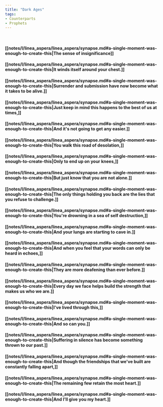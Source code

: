 ```yaml
---
title: "Dark Ages"
tags:
- Counterparts
- Prophets
---
```

&nbsp;
#### [[notes/l/linea_aspera/linea_aspera/synapse.md#a-single-moment-was-enough-to-create-this|The sense of insignificance]]
#### [[notes/l/linea_aspera/linea_aspera/synapse.md#a-single-moment-was-enough-to-create-this|It winds itself around your chest.]]
#### [[notes/l/linea_aspera/linea_aspera/synapse.md#a-single-moment-was-enough-to-create-this|Surrender and submission have now become what it takes to be alive.]]
#### [[notes/l/linea_aspera/linea_aspera/synapse.md#a-single-moment-was-enough-to-create-this|Just keep in mind this happens to the best of us at times,]]
#### [[notes/l/linea_aspera/linea_aspera/synapse.md#a-single-moment-was-enough-to-create-this|And it's not going to get any easier.]]
#### [[notes/l/linea_aspera/linea_aspera/synapse.md#a-single-moment-was-enough-to-create-this|You walk this road of desolation,]]
#### [[notes/l/linea_aspera/linea_aspera/synapse.md#a-single-moment-was-enough-to-create-this|Only to end up on your knees,]]
#### [[notes/l/linea_aspera/linea_aspera/synapse.md#a-single-moment-was-enough-to-create-this|But just know that you are not alone.]]
#### [[notes/l/linea_aspera/linea_aspera/synapse.md#a-single-moment-was-enough-to-create-this|The only things holding you back are the lies that you refuse to challenge.]]
#### [[notes/l/linea_aspera/linea_aspera/synapse.md#a-single-moment-was-enough-to-create-this|You're drowning in a sea of self destruction,]]
#### [[notes/l/linea_aspera/linea_aspera/synapse.md#a-single-moment-was-enough-to-create-this|And your lungs are starting to cave in.]]
#### [[notes/l/linea_aspera/linea_aspera/synapse.md#a-single-moment-was-enough-to-create-this|And when you feel that your words can only be heard in echoes,]]
#### [[notes/l/linea_aspera/linea_aspera/synapse.md#a-single-moment-was-enough-to-create-this|They are more deafening than ever before.]]
#### [[notes/l/linea_aspera/linea_aspera/synapse.md#a-single-moment-was-enough-to-create-this|Every day we face helps build the strength that makes us who we are.]]
#### [[notes/l/linea_aspera/linea_aspera/synapse.md#a-single-moment-was-enough-to-create-this|I've lived through this,]]
#### [[notes/l/linea_aspera/linea_aspera/synapse.md#a-single-moment-was-enough-to-create-this|And so can you.]]
#### [[notes/l/linea_aspera/linea_aspera/synapse.md#a-single-moment-was-enough-to-create-this|Suffering in silence has become something thrown to our past.]]
#### [[notes/l/linea_aspera/linea_aspera/synapse.md#a-single-moment-was-enough-to-create-this|And though the friendships that we've built are constantly falling apart,]]
#### [[notes/l/linea_aspera/linea_aspera/synapse.md#a-single-moment-was-enough-to-create-this|The remaining few retain the most heart.]]
#### [[notes/l/linea_aspera/linea_aspera/synapse.md#a-single-moment-was-enough-to-create-this|And I'll give you my heart.]]
